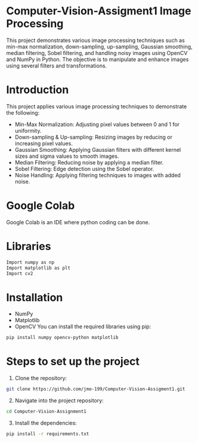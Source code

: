 # Computer-Vision-Assigment1 Image Processing
This project demonstrates various image processing techniques such as min-max normalization, down-sampling, up-sampling, Gaussian smoothing, median filtering, Sobel filtering, and handling noisy images using OpenCV and NumPy in Python. The objective is to manipulate and enhance images using several filters and transformations.
# Introduction
This project applies various image processing techniques to demonstrate the following:
- Min-Max Normalization: Adjusting pixel values between 0 and 1 for uniformity.
- Down-sampling & Up-sampling: Resizing images by reducing or increasing pixel values.
- Gaussian Smoothing: Applying Gaussian filters with different kernel sizes and sigma values to smooth images.
- Median Filtering: Reducing noise by applying a median filter.
- Sobel Filtering: Edge detection using the Sobel operator.
- Noise Handling: Applying filtering techniques to images with added noise.
# Google Colab
Google Colab is an IDE where python coding can be done.
# Libraries
```bash
Import numpy as np
Import matplotlib as plt
Import cv2
```
# Installation
- NumPy
- Matplotlib
- OpenCV
You can install the required libraries using pip:
```bash
pip install numpy opencv-python matplotlib
```
# Steps to set up the project
1) Clone the repository:
```bash
git clone https://github.com/jmo-199/Computer-Vision-Assigment1.git
```
2) Navigate into the project repository:
```bash
cd Computer-Vision-Assignment1
```
3) Install the dependencies:
```bash
pip install -r requirements.txt
```

